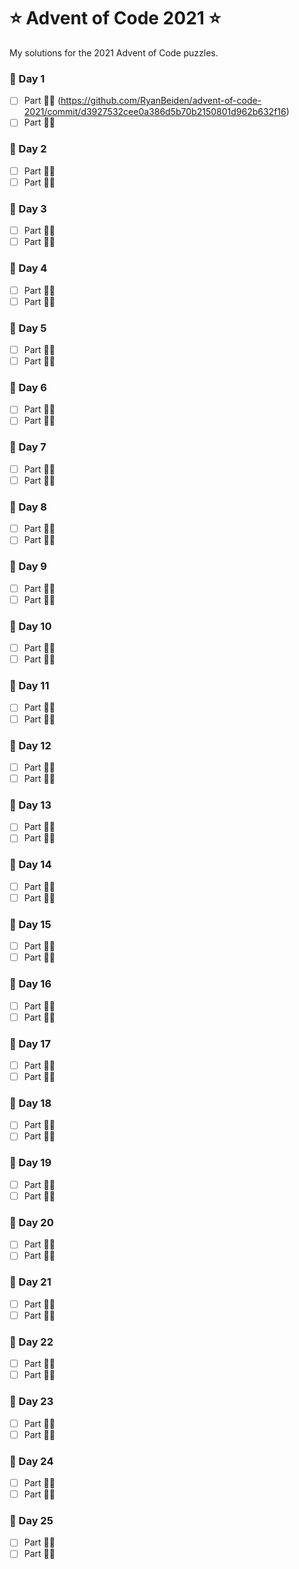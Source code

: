 # ⭐️ Advent of Code 2021 ⭐️

My solutions for the 2021 Advent of Code puzzles.

### 🎄 Day 1

- [ ] Part ☝🏼 (https://github.com/RyanBeiden/advent-of-code-2021/commit/d3927532cee0a386d5b70b2150801d962b632f16)
- [ ] Part ✌🏼

### 🎄 Day 2

- [ ] Part ☝🏼
- [ ] Part ✌🏼

### 🎄 Day 3

- [ ] Part ☝🏼
- [ ] Part ✌🏼

### 🎄 Day 4

- [ ] Part ☝🏼
- [ ] Part ✌🏼

### 🎄 Day 5

- [ ] Part ☝🏼
- [ ] Part ✌🏼

### 🎄 Day 6

- [ ] Part ☝🏼
- [ ] Part ✌🏼

### 🎄 Day 7

- [ ] Part ☝🏼
- [ ] Part ✌🏼

### 🎄 Day 8

- [ ] Part ☝🏼
- [ ] Part ✌🏼

### 🎄 Day 9

- [ ] Part ☝🏼
- [ ] Part ✌🏼

### 🎄 Day 10

- [ ] Part ☝🏼
- [ ] Part ✌🏼

### 🎄 Day 11

- [ ] Part ☝🏼
- [ ] Part ✌🏼

### 🎄 Day 12

- [ ] Part ☝🏼
- [ ] Part ✌🏼

### 🎄 Day 13

- [ ] Part ☝🏼
- [ ] Part ✌🏼

### 🎄 Day 14

- [ ] Part ☝🏼
- [ ] Part ✌🏼

### 🎄 Day 15

- [ ] Part ☝🏼
- [ ] Part ✌🏼

### 🎄 Day 16

- [ ] Part ☝🏼
- [ ] Part ✌🏼

### 🎄 Day 17

- [ ] Part ☝🏼
- [ ] Part ✌🏼

### 🎄 Day 18

- [ ] Part ☝🏼
- [ ] Part ✌🏼

### 🎄 Day 19

- [ ] Part ☝🏼
- [ ] Part ✌🏼

### 🎄 Day 20

- [ ] Part ☝🏼
- [ ] Part ✌🏼

### 🎄 Day 21

- [ ] Part ☝🏼
- [ ] Part ✌🏼

### 🎄 Day 22

- [ ] Part ☝🏼
- [ ] Part ✌🏼

### 🎄 Day 23

- [ ] Part ☝🏼
- [ ] Part ✌🏼

### 🎄 Day 24

- [ ] Part ☝🏼
- [ ] Part ✌🏼

### 🎄 Day 25

- [ ] Part ☝🏼
- [ ] Part ✌🏼
